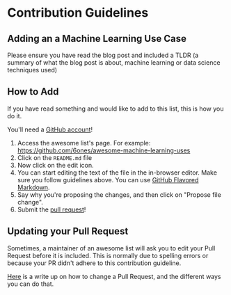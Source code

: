 # Contribution Guidelines

## Adding an a Machine Learning Use Case

Please ensure you have read the blog post and included a TLDR (a summary of what the blog post is about, machine learning or data science techniques used)


## How to Add

If you have read something and would like to add to this list, this is how you do it.

You'll need a [GitHub account](https://github.com/join)!

1. Access the awesome list's page. For example: https://github.com/6ones/awesome-machine-learning-uses
2. Click on the `README.md` file
3. Now click on the edit icon.
4. You can start editing the text of the file in the in-browser editor. Make sure you follow guidelines above. You can use [GitHub Flavored Markdown](https://help.github.com/articles/github-flavored-markdown/). 
5. Say why you're proposing the changes, and then click on "Propose file change". 
6. Submit the [pull request](https://help.github.com/articles/using-pull-requests/)!

## Updating your Pull Request

Sometimes, a maintainer of an awesome list will ask you to edit your Pull Request before it is included. This is normally due to spelling errors or because your PR didn't adhere to this contribution guideline.

[Here](https://github.com/RichardLitt/knowledge/blob/master/github/amending-a-commit-guide.md) is a write up on how to change a Pull Request, and the different ways you can do that.
